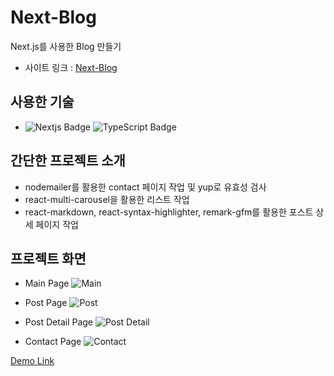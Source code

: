 # Next-Blog
Next.js를 사용한 Blog 만들기

- 사이트 링크 : [Next-Blog](https://jjjjhjjjj.github.io/nextblog/)

## 사용한 기술

- ![Nextjs Badge](https://img.shields.io/badge/NEXT.JS-000000?style=flat-square&logo=next.js&logoColor=white) ![TypeScript Badge](https://img.shields.io/badge/TYPESCRIPT-3178C6?style=flat-square&logo=TypeScript&logoColor=white)

## 간단한 프로젝트 소개  

- nodemailer를 활용한 contact 페이지 작업 및 yup로 유효성 검사
- react-multi-carousel을 활용한 리스트 작업
- react-markdown, react-syntax-highlighter, remark-gfm를 활용한 포스트 상세 페이지 작업
  

## 프로젝트 화면
- Main Page 
![Main](https://github.com/jjjjhjjjj/nextblog/assets/64426431/ad1a9c64-cdba-4e17-8bd2-6070f07013e2)
    
- Post Page 
![Post](https://github.com/jjjjhjjjj/nextblog/assets/64426431/5b87eb6d-47f7-4791-9fb5-f457b67badae)
 
 - Post Detail Page
 ![Post Detail](https://github.com/jjjjhjjjj/nextblog/assets/64426431/1c418c82-e630-44dd-bdd6-ea35a97220b3) 
 
 - Contact Page
 ![Contact](https://github.com/jjjjhjjjj/nextblog/assets/64426431/c6d9bd7e-305e-403f-8cef-bdf237767723) 
 
 [Demo Link](https://academy.dream-coding.com/courses/next)






